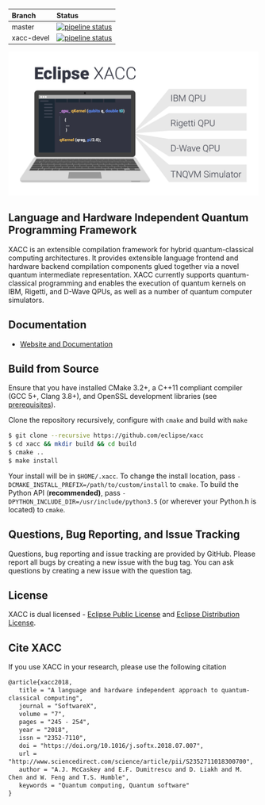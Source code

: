 | Branch | Status |
|:-------|:-------|
|master | [![pipeline status](https://code.ornl.gov/qci/xacc/badges/master/pipeline.svg)](https://code.ornl.gov/qci/xacc/commits/master) |
|xacc-devel | [![pipeline status](https://code.ornl.gov/qci/xacc/badges/xacc-devel/pipeline.svg)](https://code.ornl.gov/qci/xacc/commits/xacc-devel) |

![alt text](https://raw.githubusercontent.com/eclipse/xacc/master/docs/assets/xacc-readme.jpg)

## Language and Hardware Independent Quantum Programming Framework
XACC is an extensible compilation framework for hybrid quantum-classical computing architectures. It provides extensible language frontend and hardware backend compilation components glued together via a novel quantum intermediate representation. XACC currently supports quantum-classical programming and enables the execution of quantum kernels on IBM, Rigetti, and D-Wave QPUs, as well as a number of quantum computer simulators.

Documentation
-------------

* [Website and Documentation ](https://xacc.readthedocs.io)

Build from Source
-----------------
Ensure that you have installed CMake 3.2+, a C++11 compliant compiler (GCC 5+, Clang 3.8+), and OpenSSL development libraries (see [prerequisites](http://xacc.readthedocs.io/en/latest/install.html#pre-requisites)).

Clone the repository recursively, configure with `cmake` and build with `make`
```bash
$ git clone --recursive https://github.com/eclipse/xacc
$ cd xacc && mkdir build && cd build
$ cmake ..
$ make install
```
Your install will be in `$HOME/.xacc`. To change the install location, pass `-DCMAKE_INSTALL_PREFIX=/path/to/custom/install` to `cmake`. To build the Python API (**recommended)**, pass `-DPYTHON_INCLUDE_DIR=/usr/include/python3.5` (or wherever your Python.h is located) to `cmake`.

Questions, Bug Reporting, and Issue Tracking
--------------------------------------------

Questions, bug reporting and issue tracking are provided by GitHub. Please
report all bugs by creating a new issue with the bug tag. You can ask
questions by creating a new issue with the question tag.

License
-------

XACC is dual licensed - [Eclipse Public License](LICENSE.EPL) and [Eclipse Distribution License](LICENSE.EDL).

Cite XACC
----------
If you use XACC in your research, please use the following citation
```
@article{xacc2018,
   title = "A language and hardware independent approach to quantum-classical computing",
   journal = "SoftwareX",
   volume = "7",
   pages = "245 - 254",
   year = "2018",
   issn = "2352-7110",
   doi = "https://doi.org/10.1016/j.softx.2018.07.007",
   url = "http://www.sciencedirect.com/science/article/pii/S2352711018300700",
   author = "A.J. McCaskey and E.F. Dumitrescu and D. Liakh and M. Chen and W. Feng and T.S. Humble",
   keywords = "Quantum computing, Quantum software"
}
```
